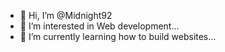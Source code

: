 - 👋 Hi, I’m @Midnight92
- 👀 I’m interested in Web development...
- 🌱 I’m currently learning how to build websites...


<!---
Midnight92/Midnight92 is a ✨ special ✨ repository because its `README.md` (this file) appears on your GitHub profile.
You can click the Preview link to take a look at your changes.
--->
